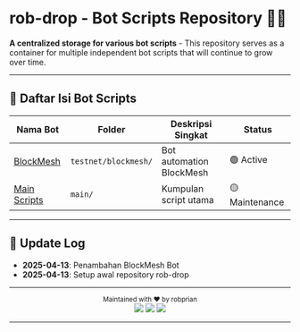 # rob-drop - Bot Scripts Repository 📂🤖

**A centralized storage for various bot scripts** - This repository serves as a container for multiple independent bot scripts that will continue to grow over time.

---

## 📜 Daftar Isi Bot Scripts

| Nama Bot | Folder | Deskripsi Singkat | Status |
|----------|--------|-------------------|--------|
| [BlockMesh](/testnet/blockmesh) | `testnet/blockmesh/` | Bot automation BlockMesh | 🟢 Active |
| [Main Scripts](/main) | `main/` | Kumpulan script utama | 🟡 Maintenance |

---

## 🔄 Update Log

- **2025-04-13**: Penambahan BlockMesh Bot
- **2025-04-13**: Setup awal repository rob-drop

---

<div align="center">
  <sub>Maintained with ❤️ by robprian</sub><br>
  <img src="https://img.shields.io/github/last-commit/robprian/rob-drop?style=flat-square">
  <img src="https://img.shields.io/github/repo-size/robprian/rob-drop?style=flat-square">
  <img src="https://img.shields.io/github/license/robprian/rob-drop?style=flat-square">
</div>

---
